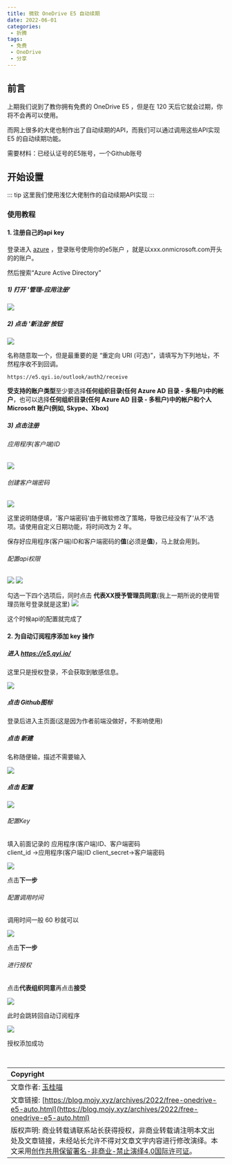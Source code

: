 ```yaml
---
title: 微软 OneDrive E5 自动续期
date: 2022-06-01
categories:
 - 折腾
tags:
 - 免费
 - OneDrive
 - 分享
---
```


## 前言

上期我们说到了教你拥有免费的 OneDrive E5 ，但是在 120 天后它就会过期，你将不会再可以使用。

而网上很多的大佬也制作出了自动续期的API，而我们可以通过调用这些API实现 E5 的自动续期功能。

需要材料：已经认证号的E5账号，一个Github账号

## 开始设置

::: tip
这里我们使用浅忆大佬制作的自动续期API实现
:::

### 使用教程

#### 1. 注册自己的api key

登录进入 [azure](https://portal.azure.com)  ，登录账号使用你的e5账户 ，就是以xxx.onmicrosoft.com开头的的账户。

然后搜索“Azure Active Directory”

##### 1) 打开 '管理-应用注册'

<img src='https://img.qyi.io/images/2021/03/15/image4a16f92abda6ef1f.png'>

##### 2) 点击 '新注册'按钮

<img src='https://img.qyi.io/images/2020/03/02/5Hwwm2M43k642e14d99337925c.png'>

名称随意取一个，但是最重要的是 “重定向 URI (可选)”，请填写为下列地址，不然程序收不到回调。

```
https://e5.qyi.io/outlook/auth2/receive
```

<strong>受支持的账户类型</strong>至少要选择<strong>任何组织目录(任何 Azure AD 目录 - 多租户)中的帐户</strong>，也可以选择<strong>任何组织目录(任何 Azure AD 目录 - 多租户)中的帐户和个人 Microsoft 账户(例如, Skype、Xbox)</strong>

##### 3) 点击注册

###### 应用程序(客户端)ID
<img src='https://img.qyi.io/images/2020/03/02/chrome_vS9GTJrEmLff410ed40e26b912.png'>

###### 创建客户端密码
<img src='https://img.qyi.io/images/2020/03/02/vFP2hwG0DJ82d229f4e1db3b8c.png'>

这里说明随便填，'客户端密码'由于微软修改了策略，导致已经没有了'从不'选项。请使用自定义日期功能，将时间改为 2 年。

保存好应用程序(客户端)ID和客户端密码的<strong>值</strong>(必须是<strong>值</strong>)，马上就会用到。

###### 配置api权限

<img src='https://img.qyi.io/images/2020/03/02/486QCsp5Lq88822506ae0778f5.png'>
<img src='https://img.qyi.io/images/2020/03/02/BAAxoWLsJCb8bdfc017e9e6ec0.png'>

勾选一下四个选项后，同时点击 <strong>代表XX授予管理员同意</strong>(我上一期所说的使用管理员账号登录就是这里)
<img src='https://img.qyi.io/images/2020/03/02/dLBbs5dPsQef092254dea7b423.png'>

这个时候api的配置就完成了

#### 2. 为自动订阅程序添加 key 操作

##### 进入 https://e5.qyi.io/

这里只是授权登录，不会获取到敏感信息。

<img src='https://img.qyi.io/images/2021/02/07/MqFWUocRk2223d51a83136b771.png'>

##### 点击 Github图标

登录后进入主页面(这是因为作者前端没做好，不影响使用)

##### 点击 新建

名称随便输，描述不需要输入

<img src='https://img.qyi.io/images/2021/02/07/0jQdNo4H0F31e606962bf2ab82.png'>

##### 点击 配置

<img src='https://img.qyi.io/images/2021/02/07/sF0GV8RrIRcff9d79b888ae01e.png'>

###### 配置Key
填入前面记录的 应用程序(客户端)ID、客户端密码  
client_id ->应用程序(客户端)ID
client_secret->客户端密码

<img src='https://img.qyi.io/images/2021/02/07/chrome_cbGLsqIZ0W8f844d0522993632.png'>

点击<strong>下一步</strong>

###### 配置调用时间

调用时间一般 60 秒就可以

<img src='https://img.qyi.io/images/2021/02/07/chrome_utRYW7imVI3fc44c6428c5110c.png'>

点击<strong>下一步</strong>

###### 进行授权

点击<strong>代表组织同意</strong>再点击<strong>接受</strong>

<img src='https://img.qyi.io/images/2020/03/01/image5a04cd92d780d42f.png'>

此时会跳转回自动订阅程序

<img src='https://img.qyi.io/images/2021/02/07/image3132e5bf78456777.png'>

授权添加成功

<br>

| Copyright |
| :-----|
| 文章作者: <a href="mailto:abcd2890000456@126.com">玉桂喵</a> |
| 文章链接: [https://blog.mojy.xyz/archives/2022/free-onedrive-e5-auto.html](https://blog.mojy.xyz/archives/2022/free-onedrive-e5-auto.html) |
| 版权声明: 商业转载请联系站长获得授权，非商业转载请注明本文出处及文章链接，未经站长允许不得对文章文字内容进行修改演绎。本文采用[创作共用保留署名-非商业-禁止演绎4.0国际许可证](https://creativecommons.org/licenses/by-nc-nd/4.0/)。 |
